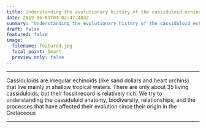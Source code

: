 ```yaml
---
title: Understanding the evolutionary history of the cassiduloid echinoids
date: 2019-06-01T04:02:47.483Z
summary: "Understanding the evolutionary history of the cassiduloid echinoids"
draft: false
featured: false
image:
  filename: featured.jpg
  focal_point: Smart
  preview_only: false
---
```

---
Cassiduloids are irregular echinoids (like sand dollars and heart urchins) that live mainly in shallow tropical waters. 
There are only about 35 living cassiduloids, but their fossil record is relatively rich. 
We try to understanding the cassiduloid anatomy, biodiversity, relationships, and the processes that have affected their evolution since their origin in the Cretaceous

---
